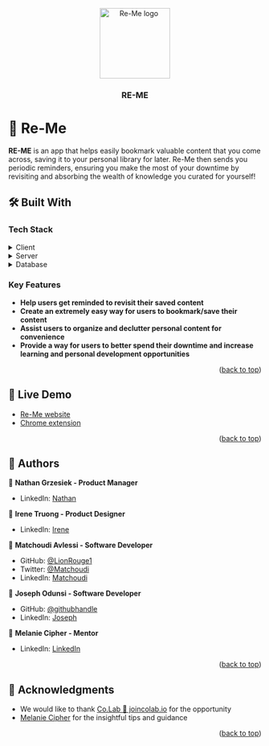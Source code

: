 <a name="readme-top"></a>

<div align="center">
  <!-- You are encouraged to replace this logo with your own! Otherwise you can also remove it. -->
  <img src="https://re-me.onrender.com/main-logo.png" alt="Re-Me logo" width="140"  height="auto" />
  <br/>

  <h3><b>RE-ME</b></h3>

</div>

<!-- PROJECT DESCRIPTION -->

# 📖 Re-Me <a name="about-project"></a>

**RE-ME** is an app that helps easily bookmark valuable content that you come across, saving it to your personal library for later. Re-Me then sends you periodic reminders, ensuring you make the most of your downtime by revisiting and absorbing the wealth of knowledge you curated for yourself!

## 🛠 Built With <a name="built-with"></a>

### Tech Stack <a name="tech-stack"></a>

<details>
  <summary>Client</summary>
  <ul>
    <li><a href="https://tailwindcss.com/">TailwindCSS </a></li>
    <li><a href="https://unocss.dev/">UnoCSS </a></li>
    <li><a href="https://crxjs.dev/vite-plugin/">CRXJS </a></li>
    <li><a href="https://www.typescriptlang.org/">Typescript </a></li>
    <li><a href="https://nextjs.org/">Next.js</a></li>
  </ul>
</details>

<details>
  <summary>Server</summary>
  <ul>
    <li><a href="https://expressjs.com/">Ruby on Rails</a></li>
  </ul>
</details>

<details>
<summary>Database</summary>
  <ul>
    <li><a href="https://www.postgresql.org/">PostgreSQL</a></li>
  </ul>
</details>

<!-- Features -->

### Key Features <a name="key-features"></a>

- **Help users get reminded to revisit their saved content**
- **Create an extremely easy way for users to bookmark/save their content**
- **Assist users to organize and declutter personal content for convenience**
- **Provide a way for users to better spend their downtime and increase learning and personal development opportunities**

<p align="right">(<a href="#readme-top">back to top</a>)</p>

<!-- LIVE DEMO -->

## 🚀 Live Demo <a name="live-demo"></a>

- [Re-Me website](https://re-me.onrender.com)
- [Chrome extension](https://chrome.google.com/webstore/detail/re-me/aneophmeaepdcjleicjgehfogheojdge)

<p align="right">(<a href="#readme-top">back to top</a>)</p>

<!-- AUTHORS -->

## 👥 Authors <a name="authors"></a>

👤 **Nathan Grzesiek - Product Manager**

- LinkedIn: [Nathan](https://www.linkedin.com/in/nathan-grzesiek/)

👤 **Irene Truong - Product Designer**

- LinkedIn: [Irene](https://www.linkedin.com/in/irene-tru0n/)

👤 **Matchoudi Avlessi - Software Developer**

- GitHub: [@LionRouge1](https://github.com/LionRouge1)
- Twitter: [@Matchoudi](https://twitter.com/Matchoudi)
- LinkedIn: [Matchoudi](https://www.linkedin.com/in/matchoudi/)

👤 **Joseph Odunsi - Software Developer**

- GitHub: [@githubhandle](https://github.com/dhatguy)
- LinkedIn: [Joseph](https://linkedin.com/in/dhatguy)

👤 **Melanie Cipher - Mentor**

- LinkedIn: [LinkedIn](https://www.linkedin.com/in/melaniecipher/)

<p align="right">(<a href="#readme-top">back to top</a>)</p>

<!-- ACKNOWLEDGEMENTS -->

## 🙏 Acknowledgments <a name="acknowledgements"></a>

- We would like to thank [Co.Lab 🚀 joincolab.io](https://www.linkedin.com/company/joincolab/) for the opportunity
- [Melanie Cipher](https://www.linkedin.com/in/melaniecipher/) for the insightful tips and guidance

<p align="right">(<a href="#readme-top">back to top</a>)</p>

